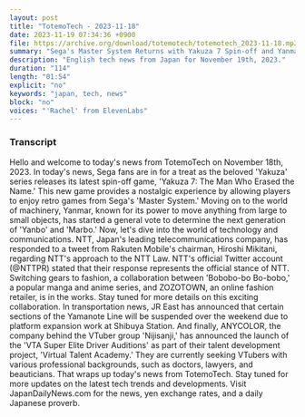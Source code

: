 ```yaml
---
layout: post
title: "TotemoTech - 2023-11-18"
date: 2023-11-19 07:34:36 +0900
file: https://archive.org/download/totemotech/totemotech_2023-11-18.mp3
summary: "Sega's Master System Returns with Yakuza 7 Spin-off and Yanmar Holds General Vote for Next Generation, & more…"
description: "English tech news from Japan for November 19th, 2023."
duration: "114"
length: "01:54"
explicit: "no"
keywords: "japan, tech, news"
block: "no"
voices: "'Rachel' from ElevenLabs"
---
```


### Transcript

Hello and welcome to today's news from TotemoTech on November 18th, 2023. In today's news, Sega fans are in for a treat as the beloved 'Yakuza' series releases its latest spin-off game, 'Yakuza 7: The Man Who Erased the Name.' This new game provides a nostalgic experience by allowing players to enjoy retro games from Sega's 'Master System.' Moving on to the world of machinery, Yanmar, known for its power to move anything from large to small objects, has started a general vote to determine the next generation of 'Yanbo' and 'Marbo.' Now, let's dive into the world of technology and communications. NTT, Japan's leading telecommunications company, has responded to a tweet from Rakuten Mobile's chairman, Hiroshi Mikitani, regarding NTT's approach to the NTT Law. NTT's official Twitter account (@NTTPR) stated that their response represents the official stance of NTT. Switching gears to fashion, a collaboration between 'Bobobo-bo Bo-bobo,' a popular manga and anime series, and ZOZOTOWN, an online fashion retailer, is in the works. Stay tuned for more details on this exciting collaboration. In transportation news, JR East has announced that certain sections of the Yamanote Line will be suspended over the weekend due to platform expansion work at Shibuya Station. And finally, ANYCOLOR, the company behind the VTuber group 'Nijisanji,' has announced the launch of the 'VTA Super Elite Driver Auditions' as part of their talent development project, 'Virtual Talent Academy.' They are currently seeking VTubers with various professional backgrounds, such as doctors, lawyers, and beauticians. That wraps up today's news from TotemoTech. Stay tuned for more updates on the latest tech trends and developments.   Visit JapanDailyNews.com for the news, yen exchange rates, and a daily Japanese proverb.
